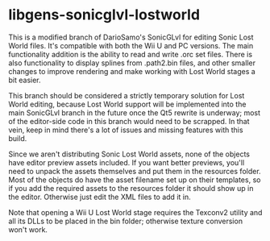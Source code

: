 # libgens-sonicglvl-lostworld

This is a modified branch of DarioSamo's SonicGLvl for editing Sonic Lost World files. It's compatible with both the Wii U and PC versions. The main functionality addition is the ability to read and write .orc set files. There is also functionality to display splines from .path2.bin files, and other smaller changes to improve rendering and make working with Lost World stages a bit easier.

This branch should be considered a strictly temporary solution for Lost World editing, because Lost World support will be implemented into the main SonicGLvl branch in the future once the Qt5 rewrite is underway; most of the editor-side code in this branch would need to be scrapped. In that vein, keep in mind there's a lot of issues and missing features with this build.

Since we aren't distributing Sonic Lost World assets, none of the objects have editor preview assets included. If you want better previews, you'll need to unpack the assets themselves and put them in the resources folder. Most of the objects do have the asset filename set up on their templates, so if you add the required assets to the resources folder it should show up in the editor. Otherwise just edit the XML files to add it in.

Note that opening a Wii U Lost World stage requires the Texconv2 utility and all its DLLs to be placed in the bin folder; otherwise texture conversion won't work.
